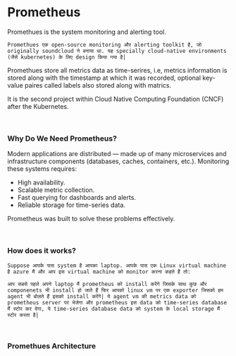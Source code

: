 # Prometheus

Promethues is the system monitoring and alerting tool.

```Promethues एक open-source monitoring और alerting toolkit है, जो originally soundcloud ने बनाया था. यह specially cloud-native environments (जैसे kubernetes) के लिए design किया गया है|```

Promethues store all metrics data as time-serires, i.e, metrics information is stored along with the timestamp at which it was recorded, optional key-value paires called labels also stored along with matrics.

It is the second project within Cloud Native Computing Foundation (CNCF) after the Kubernetes.

<br>

### Why Do We Need Prometheus?

Modern applications are distributed — made up of many microservices and infrastructure components (databases, caches, containers, etc.). Monitoring these systems requires:
- High availability.
- Scalable metric collection.
- Fast querying for dashboards and alerts.
- Reliable storage for time-series data.

Prometheus was built to solve these problems effectively.

<br>

### How does it works?

```Suppose आपके पास system है आपका laptop. आपके पास एक Linux virtual machine है azure मैं और आप इस virtual machine को monitor करना कहते हैं तो:```

```आप सबसे पहले अपने laptop मैं prometheus को install करेंगे जिसके साथ कुछ और componenets भी install हो जाते हैं फिर आपको linux vm पर एक exporter जिसको हम agent भी बोलते हैं इसको install करेंगे| ये agent vm की metrics data को prometheus server पर भेजेगा और prometheus इस data को time-series database मैं स्टोर कर देगा, ये time-series database data को system के local storage मैं स्टोर करता है|```


<br>

### Promethues Architecture
